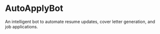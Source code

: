 # AutoApplyBot
An intelligent bot to automate resume updates, cover letter generation, and job applications.
